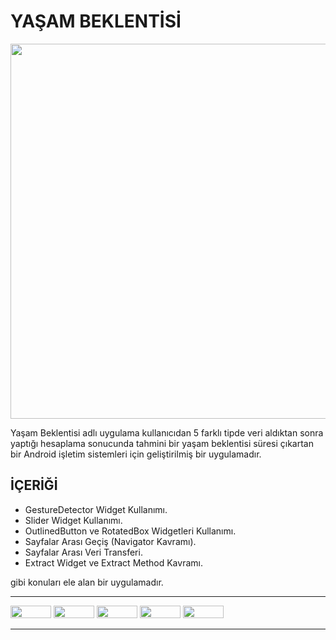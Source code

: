# YAŞAM BEKLENTİSİ

<img src="https://user-images.githubusercontent.com/81561442/161435416-30a7fc93-3592-4951-8e4f-15446639f4c3.png" width='600'>

Yaşam Beklentisi adlı uygulama kullanıcıdan 5 farklı tipde veri aldıktan sonra yaptığı hesaplama sonucunda tahmini bir yaşam beklentisi süresi çıkartan bir Android işletim sistemleri için geliştirilmiş bir uygulamadır. 

## İÇERİĞİ

- GestureDetector Widget Kullanımı.
- Slider Widget Kullanımı.
- OutlinedButton ve RotatedBox Widgetleri Kullanımı.
- Sayfalar Arası Geçiş (Navigator Kavramı).
- Sayfalar Arası Veri Transferi.
- Extract Widget ve Extract Method Kavramı.

gibi konuları ele alan bir uygulamadır.

<!---       <img src="">     --->   

--------------------------------------

<img src="https://img.shields.io/badge/Flutter-02569B?style=for-the-badge&logo=flutter&logoColor=white" width='65' height=20> <img src="https://img.shields.io/badge/Dart-0175C2?style=for-the-badge&logo=dart&logoColor=white" width='65' height=20> <img src="https://img.shields.io/badge/Android-3DDC84?style=for-the-badge&logo=android&logoColor=white" width='65' height=20> <img src="https://img.shields.io/badge/Gmail-D14836?style=for-the-badge&logo=gmail&logoColor=white" width='65' height=20>  <img src="https://img.shields.io/badge/LinkedIn-0077B5?style=for-the-badge&logo=linkedin&logoColor=white" width='65' height=20>

---------------------------------------
